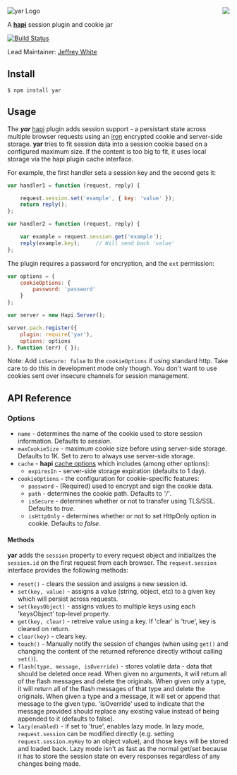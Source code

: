 <a href="https://github.com/hapijs"><img src="https://raw.github.com/hapijs/spumko/master/images/from.png" align="right" /></a>
![yar Logo](https://raw.github.com/hapijs/yar/master/images/yar.png)

A [**hapi**](https://github.com/hapijs/hapi) session plugin and cookie jar

[![Build Status](https://secure.travis-ci.org/hapijs/yar.png)](http://travis-ci.org/hapijs/yar)

Lead Maintainer: [Jeffrey White](https://github.com/OmniJeff)

## Install

    $ npm install yar



## Usage

The ***yar*** [hapi](https://github.com/hapijs/hapi) plugin adds session support - a persistant state across multiple browser
requests using an [iron](https://github.com/hueniverse/iron) encrypted cookie and server-side storage. **yar** tries to fit
session data into a session cookie based  on a configured maximum size. If the content is too big to fit, it uses local storage
via the hapi plugin cache interface.

For example, the first handler sets a session key and the second gets it:
```javascript
var handler1 = function (request, reply) {

    request.session.set('example', { key: 'value' });
    return reply();
};

var handler2 = function (request, reply) {

    var example = request.session.get('example');
    reply(example.key);     // Will send back 'value'
};
```

The plugin requires a password for encryption, and the `ext` permission:
```javascript
var options = {
    cookieOptions: {
        password: 'password'
    }
};

var server = new Hapi.Server();

server.pack.register({
    plugin: require('yar'),
    options: options
}, function (err) { });
```

Note: Add `isSecure: false` to the `cookieOptions` if using standard http. Take care to do this in development mode only though. You don't want to use cookies sent over insecure channels for session management.


## API Reference

### Options

- `name` - determines the name of the cookie used to store session information. Defaults to _session_.
- `maxCookieSize` - maximum cookie size before using server-side storage. Defaults to 1K. Set to zero to always use server-side storage.
- `cache` - **hapi** [cache options](https://github.com/hapijs/hapi/blob/master/API.md#servercacheoptions) which includes
  (among other options):
    - `expiresIn` - server-side storage expiration (defaults to 1 day).
- `cookieOptions` - the configuration for cookie-specific features:
    - `password` - (Required) used to encrypt and sign the cookie data.
    - `path` - determines the cookie path. Defaults to _'/'_.
    - `isSecure` - determines whether or not to transfer using TLS/SSL. Defaults to _true_.
    - `isHttpOnly` - determines whether or not to set HttpOnly option in cookie. Defaults to _false_.


#### Methods

**yar** adds the `session` property to every request object and initializes the `session.id` on the first request from each browser. The `request.session` interface provides the following methods:

- `reset()` - clears the session and assigns a new session id.
- `set(key, value)` - assigns a value (string, object, etc) to a given key which will persist across requests.
- `set(keysObject)` - assigns values to multiple keys using each 'keysObject' top-level property.
- `get(key, clear)` - retreive value using a key. If 'clear' is 'true', key is cleared on return.
- `clear(key)` - clears key.
- `touch()` - Manually notify the session of changes (when using `get()` and changing the content of the returned reference directly without calling `set()`).
- `flash(type, message, isOverride)` - stores volatile data - data that should be deleted once read. When given no arguments, it will return all of the flash messages and delete the originals. When given only a type, it will return all of the flash messages of that type and delete the originals. When given a type and a message, it will set or append that message to the given type. 'isOverride' used to indicate that the message provided should replace any existing value instead of being appended to it (defaults to false).
- `lazy(enabled)` - if set to 'true', enables lazy mode. In lazy mode, `request.session` can be modified directly (e.g. setting `request.session.myKey` to an object value), and those keys will be stored and loaded back. Lazy mode isn't as fast as the normal get/set because it has to store the session state on every responses regardless of any changes being made.
